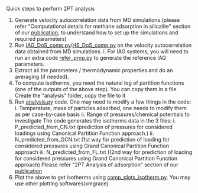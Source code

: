 Quick steps to perform 2PT analysis

1. Generate velocity autocorrelation data from MD simulations (please refer "Computational details for methane adsorption in silicalite" section of our [publication](https://doi.org/10.1063/5.0099790), to understand how to set up the simulations and required parameters)	
2. Run [IAG_DoS_comp.py](https://github.com/2253shubham/2PT-for-isotherms/blob/main/united_atom_system_analysis/Ideal_Adsorbed_Gas_approximation/scripts/HS_DoS_comp.py)/[HS_DoS_comp.py](https://github.com/2253shubham/2PT-for-isotherms/blob/main/united_atom_system_analysis/Hard_Sphere_approximation/scripts/HS_DoS_comp.py) on the velocity autocorrelation data obtained from MD simulations. 
i.	For IAG systems, you will need to run an extra code [refer_prop.py](https://github.com/2253shubham/2PT-for-isotherms/blob/main/united_atom_system_analysis/Ideal_Adsorbed_Gas_approximation/scripts/refer_prop.py) to generate the reference IAG parameters. 
2.	Extract all the parameters / thermodynamic properties and do an averaging (if needed). 
3.	To compute isotherms, you need the natural log of partition functions (one of the outputs of the above step). You can copy them in a file. Create the “analysis” folder, copy the file to it 
4.	Run [analysis.py](https://github.com/2253shubham/2PT-for-isotherms/blob/main/united_atom_system_analysis/Ideal_Adsorbed_Gas_approximation/scripts/analysis.py) code. One may need to modify a few things in the code:
i.	Temperature, mass of particles adsorbed, one needs to modify them as per case-by-case basis
ii.	Range of pressures/chemical potentials to investigate 
The code generates the isotherms data in the 3 files:
i.	P_predicted_from_CN.txt (prediction of pressures for considered loadings using Canonical Partition Function approach.)
ii.	N_predicted_from_GCN.txt (1st way for prediction of loading for considered pressures using Grand Canonical Partition Function approach 
iii. N_predicted_from_FL.txt ((2nd way for prediction of loading for considered pressures using Grand Canonical Partition Function approach)
Please refer "2PT Analysis of adsorption" section of our [publication](https://doi.org/10.1063/5.0099790)
5.	Plot the above to get isotherms using [comp_plots_isotherm.py](https://github.com/2253shubham/2PT-for-isotherms/blob/main/united_atom_system_analysis/Ideal_Adsorbed_Gas_approximation/scripts/comp-plots-code.py). You may use other plotting softwares(xmgrace)

